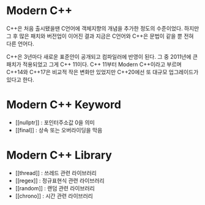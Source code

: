 # Modern C++

C++은 처음 출시됐을땐 C언어에 객체지향의 개념을 추가한 정도의 수준이었다.
하지만 그 후 많은 패치와 버전업이 이어진 결과 지금은 C언어와 C++은 문법이 같을 뿐 전혀 다른 언어다.

C++은 3년마다 새로운 표준안이 공개되고 컴파일러에 반영이 된다.
그 중 2011년에 큰 패치가 적용되었고 그게 C++ 11이다.
C++ 11부터 Modern C++이라고 부르며
C++14와 C++17은 비교적 작은 변화만 있었지만 C++20에선 또 대규모 업그레이드가 있다고 한다.  

# Modern C++ Keyword
- [[nullptr]] : 포인터주소값 0을 의미
- [[final]] : 상속 또는 오버라이딩을 막음

# Modern C++ Library
- [[thread]] : 쓰레드 관련 라이브러리
- [[regex]] : 정규표현식 관련 라이브러리
- [[random]] : 랜덤 관련 라이브러리
- [[chrono]] : 시간 관련 라이브러리
